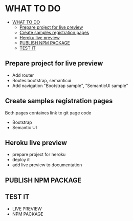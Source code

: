# WHAT TO DO

- [WHAT TO DO](#what-to-do)
  - [Prepare project for live preview](#prepare-project-for-live-preview)
  - [Create samples registration pages](#create-samples-registration-pages)
  - [Heroku live preview](#heroku-live-preview)
  - [PUBLISH NPM PACKAGE](#publish-npm-package)
  - [TEST IT](#test-it)

## Prepare project for live preview

- Add router
- Routes bootstrap, semanticui
- Add navigation "Bootstrap sample", "SemanticUI sample"

## Create samples registration pages

Both pages containes link to git page code

- Bootstrap
- Semantic UI

## Heroku live preview

- prepare project for heroku
- deploy it
- add live preview to documentation

## PUBLISH NPM PACKAGE

## TEST IT

- LIVE PREVIEW
- NPM PACKAGE
